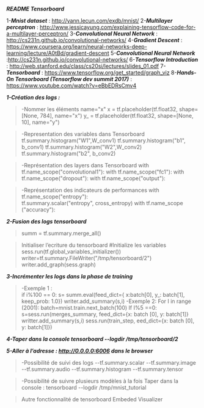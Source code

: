 
***README  Tensorboard*** 

1-***Mnist dataset*** : http://yann.lecun.com/exdb/mnist/
2-***Multilayer perceptron*** : http://www.jessicayung.com/explaining-tensorflow-code-for-a-multilayer-perceptron/
3-***Convolutional Neural Network*** : http://cs231n.github.io/convolutional-networks/
4-***Gradient Descent*** : https://www.coursera.org/learn/neural-networks-deep-learning/lecture/A0tBd/gradient-descent
5-***Convolutional Neural Network*** :http://cs231n.github.io/convolutional-networks/
6-***Tensorflow Introduction*** : http://web.stanford.edu/class/cs20si/lectures/slides_01.pdf
7-***Tensorboard*** : https://www.tensorflow.org/get_started/graph_viz
8-***Hands-On Tensorboard (Tensorflow dev summit 2017)*** : https://www.youtube.com/watch?v=eBbEDRsCmv4

***1-Création des logs :***
>-Nommer les éléments name="x"
x = tf.placeholder(tf.float32, shape=[None, 784], name="x")
y_ = tf.placeholder(tf.float32, shape=[None, 10], name="y")

>-Representation des variables dans Tensorboard
tf.summary.histogram("W1",W_conv1)
tf.summary.histogram("b1", b_conv1)
tf.summary.histogram("W2",W_conv2)
tf.summary.histogram("b2", b_conv2)

>-Représentation des layers dans Tensorboard 
with tf.name_scope("convolutional1"): 
with tf.name_scope("fc1"):
with tf.name_scope("dropout"):
with tf.name_scope("output"):

>-Représentation des indicateurs de performances 
with tf.name_scope("entropy"):   
tf.summary.scalar("entropy", cross_entropy)
with tf.name_scope ("accuracy"):

***2-Fusion des logs tensorboard***
>summ = tf.summary.merge_all()

>Initialiser l’ecriture du tensorboard 
#Initialize les variables 
        sess.run(tf.global_variables_initializer())
        writer=tf.summary.FileWriter("/tmp/tensorboard/2")
        writer.add_graph(sess.graph)

***3-Incrémenter les logs dans la phase de training*** 
>-Exemple 1 :  
if i%100 == 0:
        s= summ.eval(feed_dict={
        x:batch[0], y_: batch[1], keep_prob: 1.0})
        writer.add_summary(s,i)
>-Exemple 2: 
For I in range (2001): 
batch=mnist.train.next_batch(100)
If I%5 ==0: 
s=sess.run(merges_summary, feed_dict={x: batch [0], y: batch[1]}
writter.add_summary(s,i)
sess.run(train_step, eed_dict={x: batch [0], y: batch[1]})


***4-Taper dans la console tensorboard --logdir /tmp/tensorboard/2***

***5-Aller à l’adresse : http://0.0.0.0:6006 dans le browser*** 

>-Possibilité de suivi des logs 
--tf.summary.scalar 
--tf.summary.image 
--tf.summary.audio 
--tf.summary.histogram 
--tf.summary.tensor 

>-Possibilité de suivre plusieurs modèles à la fois 
Taper dans la console : tensorboard --logdir /tmp/mnist_tutorial

>Autre fonctionnalité de tensorboard Embeded Visualizer 
 
